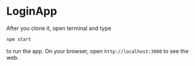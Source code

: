# LoginApp

After you clone it, open terminal and type
```javascript
npm start
```
to run the app.
On your browser, open `http://localhost:3000` to see the web.
